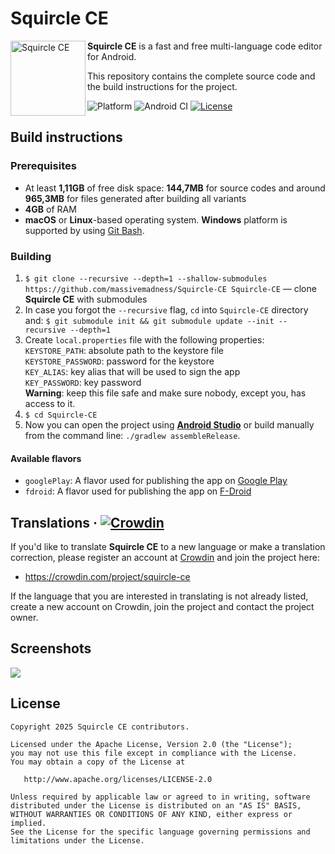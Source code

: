 # Squircle CE

<img src="https://raw.githubusercontent.com/massivemadness/Squircle-CE/master/.github/images/repository-icon.png" alt="Squircle CE" width="120" align="left">

<b>Squircle CE</b> is a fast and free multi-language code editor for Android.

This repository contains the complete source code and the build instructions for the project.

![Platform](https://img.shields.io/badge/Platform-Android-brightgreen.svg?logo=android) ![Android CI](https://github.com/massivemadness/Squircle-CE/workflows/Android%20CI/badge.svg) [![License](https://img.shields.io/badge/License-Apache%202.0-blue.svg)](https://opensource.org/licenses/Apache-2.0)

## Build instructions

### Prerequisites

* At least **1,11GB** of free disk space: **144,7MB** for source codes and around **965,3MB** for
  files generated after building all variants
* **4GB** of RAM
* **macOS** or **Linux**-based operating system. **Windows** platform is supported by
  using [Git Bash](https://gitforwindows.org/).

### Building

1. `$ git clone --recursive --depth=1 --shallow-submodules https://github.com/massivemadness/Squircle-CE Squircle-CE`
   — clone **Squircle CE** with submodules
2. In case you forgot the `--recursive` flag, `cd` into `Squircle-CE` directory
   and: `$ git submodule init && git submodule update --init --recursive --depth=1`
3. Create `local.properties` file with the following properties:  
   `KEYSTORE_PATH`: absolute path to the keystore file  
   `KEYSTORE_PASSWORD`: password for the keystore  
   `KEY_ALIAS`: key alias that will be used to sign the app  
   `KEY_PASSWORD`: key password  
   **Warning**: keep this file safe and make sure nobody, except you, has access to it.
4. `$ cd Squircle-CE`
5. Now you can open the project using **[Android Studio](https://developer.android.com/studio/)** or
   build manually from the command line: `./gradlew assembleRelease`.

#### Available flavors

* `googlePlay`: A flavor used for publishing the app
  on [Google Play](https://play.google.com/store/apps/details?id=com.blacksquircle.ui)
* `fdroid`: A flavor used for publishing the app
  on [F-Droid](https://f-droid.org/packages/com.blacksquircle.ui/)

## Translations &middot; [![Crowdin](https://badges.crowdin.net/squircle-ce/localized.svg)](https://crowdin.com/project/squircle-ce)

If you'd like to translate **Squircle CE** to a new language or make a translation correction,
please register an account at [Crowdin](https://crowdin.com) and join the project here:

* https://crowdin.com/project/squircle-ce

If the language that you are interested in translating is not already listed, create a new account
on Crowdin, join the project and contact the project owner.

## Screenshots

<img src="https://raw.githubusercontent.com/massivemadness/Squircle-CE/master/.github/images/repository-screenshots.png">

## License

```
Copyright 2025 Squircle CE contributors.

Licensed under the Apache License, Version 2.0 (the "License");
you may not use this file except in compliance with the License.
You may obtain a copy of the License at

   http://www.apache.org/licenses/LICENSE-2.0

Unless required by applicable law or agreed to in writing, software
distributed under the License is distributed on an "AS IS" BASIS,
WITHOUT WARRANTIES OR CONDITIONS OF ANY KIND, either express or implied.
See the License for the specific language governing permissions and
limitations under the License.
```
